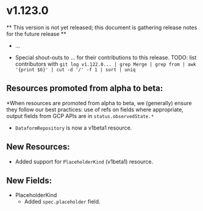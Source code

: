 # v1.123.0

** This version is not yet released; this document is gathering release notes for the future release **

* ...

* Special shout-outs to ... for their
  contributions to this release.
TODO: list contributors with `git log v1.122.0... | grep Merge | grep from | awk '{print $6}' | cut -d '/' -f 1 | sort | uniq`

## Resources promoted from alpha to beta:

*When resources are promoted from alpha to beta, we (generally) ensure they follow our best practices: use of refs on fields where appropriate,
output fields from GCP APIs are in `status.observedState.*`

* `DataformRepository` is now a v1beta1 resource.

## New Resources:

* Added support for `PlaceholderKind` (v1beta1) resource.

## New Fields:

* PlaceholderKind
  * Added `spec.placeholder` field.

